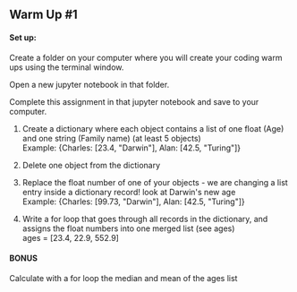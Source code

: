 
## Warm Up #1

#### Set up:  

Create a folder on your computer where you will create your coding warm ups using the terminal window.

Open a new jupyter notebook in that folder.  

Complete this assignment in that jupyter notebook and save to your computer.

1. Create a dictionary where each object contains a list of one float (Age) and one string (Family name) (at least 5 objects) 
<br>Example: {Charles: [23.4, "Darwin"], Alan: [42.5, "Turing"]}



2. Delete one object from the dictionary

3. Replace the float number of one of your objects - we are changing a list entry inside a dictionary record! look at Darwin's new age
<br>Example: {Charles: [99.73, "Darwin"], Alan: [42.5, "Turing"]}

4. Write a for loop that goes through all records in the dictionary, and assigns the float numbers into one merged list (see ages)
<br>ages = [23.4, 22.9, 552.9]

#### BONUS

Calculate with a for loop the median and mean of the ages list


```python

```
